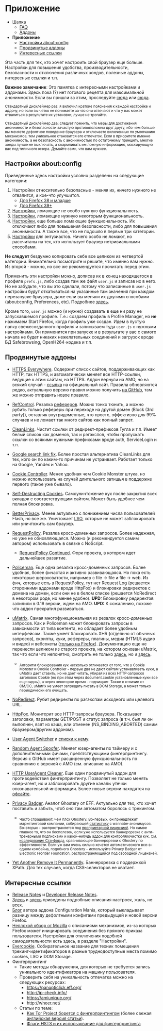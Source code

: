 # Приложение

* [Шапка](header.md)
  * [FAQ](header.md#faq)
  * [Аддоны](header.md#Аддоны)
* **Приложение**
  * [Настройки about:config](addendum.md#Настройки-aboutconfig)
  * [Продвинутые аддоны](addendum.md#Продвинутые-аддоны)
  * [Интересные ссылки](addendum.md#Интересные-ссылки)

Эта часть для тех, кто хочет настроить свой браузер еще больше. Настройки для повышения удобства, производительности, безопасности и отключения различных зондов, полезные аддоны, интересные ссылки и т.п.

**Важное замечание**: Это памятка с интересными настройками и аддонами. Здесь пока (?) нет готового рецепта для максимальной анонимности. Если вы пришли за этим, проследуйте [сюда](https://anonymous-proxy-servers.net/en/jondofox.html) или [сюда](https://www.torproject.org/).

<sub>Стандартный дисклеймер раз: я включил краткие пояснения к каждой настройке и аддону, но если вы четко не понимаете за что они отвечают и что у вас может отвалиться в результате их установки, лучше не трогайте.</sub>

<sub>Стандартный дисклеймер два: следует помнить, что меры для достижения анонимности и безопасности зачастую противоположны друг другу, ибо чем больше вы меняете дефолтное поведение браузера и отключаете включенных по умолчанию механизмов, тем уникальнее становится его отпечаток. Если в приоритете именно анонимность, а не безопасность с анонимностью по остаточному принципу, многие зонды лучше не выключать, а скармливать им ложную информацию, маскирующую вас под типичного юзера. Думайте сами, что вам нужнее.</sub>

## Настройки about:config
Приведенные здесь настройки условно разделены на следующие категории:

1. Настройки относительно безопасные - меняя их, ничего нужного не отвалится, и кое-что улучшится.
	* [Для Firefox 38 и младше](prefs/prefs_1.fx3800.js)
	* [Для Firefox 39+](prefs/prefs_1.fx3900.js)
2. [Настройки](prefs/prefs_2.js), ломающие не особо нужную функциональность.
3. [Настройки](prefs/prefs_3.js), ломающие нужную некоторым функциональность.
4. [Настройки](prefs/prefs_4.js), еще больше ломающие функциональность. Их отключают либо для повышения безопасности, либо для повышения анонимности. А также все, что не подошло в первые три категории.
5. [Настройки](prefs/prefs_exp.js) для энтузиастов. Ничего особо не ломают, но рассчитаны на тех, кто использует браузер нетривиальными способами.

**Не следует** бездумно копировать себе все целиком из четвертой категории. Внимательно посмотрите и решите, что именно вам нужно. Из второй - можно, но все же рекомендуется прочитать перед этим.

Применить эти настройки можно, дописав их в конец находящегося в профиле `prefs.js`, либо создав там же файл `user.js` и записав их в него. Но не забудьте, что вы это сделали, потому что записанные в `user.js` настройки будут откатываться на указанные там значения при каждом перезапуске браузера, даже если вы меняли их другими способами (about:config, Preferences, etc). Подробнее [здесь](http://kb.mozillazine.org/User.js_file).

Кроме того, `user.js` можно (и нужно) создавать в еще ни разу не запускавшемся профиле. Т.е.: создаем профиль в Profile Manager, но **не** нажимаем Start Firefox, когда профиль уже создан. Идем в пустую папку свежесозданного профиля и записываем туда `user.js` с нужными настройками. Он применится при запуске и в результате у вас с самого начала не будет никаких нежелательных соединений и загрузок вроде БД Safebrowsing, OpenH264-кодека и т.п.

## Продвинутые аддоны
* [HTTPS Everywhere](https://addons.mozilla.org/en-us/firefox/addon/https-everywhere/). Содержит список сайтов, поддерживающих как HTTP, так HTTPS, и автоматически меняет все HTTP-ссылки, ведущие к этим сайтам, на HTTPS. Аддон вернули на AMO, но на всякий случай - [ссылка](https://www.eff.org/https-everywhere/) на официальный сайт. Правила обновляются редко, актуальную версию правил можно получить [на GitHub](https://github.com/EFForg/https-everywhere), там же можно отправить новое правило.

* [RefControl](https://addons.mozilla.org/firefox/addon/refcontrol/). Резалка [рефереров](https://en.wikipedia.org/wiki/HTTP_Referer). Можно тонко тюнить, а можно рубить только рефереры при переходе на другой домен (Block (3rd party)), оставляя внутридоменные, что просто, эффективно для 99% случаев и не ломает так много сайтов как полный запрет.

* [CleanLinks](https://addons.mozilla.org/firefox/addon/clean-links/). Чистит ссылки от редирект-префиксов Гугла и т.п. Имеет белый список как доменов, так и рэгэкспов, чтобы пропускать ссылки со всякими нужными префиксами вроде auth, ServiceLogin и т.п.

* [Google search link fix](https://addons.mozilla.org/en-US/firefox/addon/google-search-link-fix/). Более простая альтернатива CleanLinks для тех, кого он по каким-то причинам не устраивает. Работает только на Google, Yandex и Yahoo.

* [Cookie Controller](https://addons.mozilla.org/firefox/addon/cookie-controller/). Менее удобная чем Cookie Monster штука, но можно использовать на случай длительного затишья в поддержке первого (такое уже бывало).

* [Self-Destructing Cookies](https://addons.mozilla.org/firefox/addon/self-destructing-cookies/). Самоуничтожение кук после закрытия всех вкладок с соответствующим сайтом. Может быть удобнее чем полная блокировка.

* [BetterPrivacy](https://addons.mozilla.org/firefox/addon/betterprivacy/). Менее актуально с понижением числа пользователей Flash, но все же. Уничтожает [LSO](https://en.wikipedia.org/wiki/Local_shared_object), которые не может заблокировать или уничтожить сам браузер.

* [RequestPolicy](https://addons.mozilla.org/firefox/addon/requestpolicy/). Резалка кросс-доменных запросов. Более надежная, но уже не обновляющаяся. Можно (и рекомендуется самим автором) использовать в связке с NoScript.

	* [RequestPolicy Continued](https://requestpolicycontinued.github.io). Форк проекта, в котором идет дальнейшее развитие.

* [Policeman](https://addons.mozilla.org/firefox/addon/policeman/). Еще одна резалка кросс-доменных запросов. Более удобная, более фичастая и активно развивающаяся. Но пока есть некоторые шероховатости, например с file -> file и file -> web. Из фич, которые есть в RequestPolicy, тут нет Request Log (решается сторонними аддонами вроде HttpFox) и блокировки редиректов с домена на домен, если они не в белом списке (решается NoRedirect в некотором роде, но менее удобно). **UPD:** Блокировку редиректов запилили в 0.19 версии, ждем на AMO. **UPD:** К сожалению, похоже что аддон прекратил развиваться.

* [uMatrix](https://addons.mozilla.org/firefox/addon/umatrix/). Самая многофункциональная из резалок кросс-доменных запросов. Как и Policeman может блокировать запросы в зависимости от типа контента, но обладает более удобным интерфейсом. Также умеет блокировать XHR (отдельно от обычных запросов), скрипты, куки, рефереры, плагины, медиа (HTML5 аудио и видео) и вебсокеты ([только на Firefox](https://code.google.com/p/chromium/issues/detail?id=129353)). Документацию еще не перенесли целиком из старого проекта, на котором основан uMatrix, так что если что непонятно, смотреть не только [здесь](https://github.com/gorhill/uMatrix/wiki), но и [здесь](https://github.com/gorhill/httpswitchboard/wiki).

	* <sub>Алгоритм блокирования кук несколько отличается от того, что у Cookie Monster и Cookie Controller - первые два не дают сайтам устанавливать куки, а uMatrix дает ставить, но не дает читать, убирая из всех HTTP-запросов заголовок Cookie (но при этом через document.cookie установленные куки все еще видны), а через некоторое время - подчищает. Также в отличие от CM/CC, uMatrix не умеет запрещать писать в DOM Storage, а может только периодически его очищать.</sub>

* [NoRedirect](https://addons.mozilla.org/firefox/addon/noredirect/). Рубит редиректы по рэгэкспам исходного или целевого URL.

* [HttpFox](https://addons.mozilla.org/firefox/addon/httpfox/). Мониторит все HTTP-запросы браузера. Показывает заголовки, параметры GET/POST и статус запроса (в т.ч. был ли он выполнен, взят из кэша, или отменен (NS_BINDING_ABORTED) самим браузером/другим аддоном).

* [User Agent Switcher](https://addons.mozilla.org/firefox/addon/user-agent-switcher/) и [списки к нему](http://techpatterns.com/downloads/firefox/useragentswitcher.xml).

* [Random Agent Spoofer](https://addons.mozilla.org/firefox/addon/random-agent-spoofer/). Меняет юзер-агенты по таймеру и с дополнительными фичами, препятствующими фингерпринтингу. Версия с GitHub имеет расширенную функциональность по сравнению с версией с AMO (см. описание на AMO).

* [HTTP UserAgent Cleaner](https://addons.mozilla.org/firefox/addon/http-useragent-cleaner/). Еще один продвинутый аддон для противодействия фингерпринтингу. Позволяет не только менять юзер-агент, но и заблокировать другие каналы утечки опознавательной информации. Более новые версии находятся на [офсайте](http://fxprivacy.8vs.ru/).

* [Privacy Badger](https://addons.mozilla.org/firefox/addon/privacy-badger-firefox/). Аналог Ghostery от EFF. Актуально для тех, кто хочет поставить и забыть, чтоб оно там автоматом боролось с трекингом.
	
	* <sub>Часто спрашивают, чем плох Ghostery. Во-первых, он принадлежит маркетинговой компании, собирающей [статистику](https://addons.mozilla.org/en-US/firefox/addon/ghostery/privacy/) с wannabe-анонимусов. Во-вторых - распространяется под [проприетарной лицензией](https://addons.mozilla.org/en-US/firefox/addon/ghostery/license/5.4.1). Но самое главное то, что он бесполезен, если уже используется баннерорезка с анти-трекерными подписками и какой-нибудь аддон для контроля/очистки кук. См. [исследование Стэнфорда](http://cyberlaw.stanford.edu/node/6730), сравнивающее баннерорезки с Ghostery по эффективности. Если уж вам очень сильно хочется автоматического все-в-одном комбайна, подобного Ghostery - используйте Privacy Badger от Electronic Frontier Foundation, распространяющийся под свободной лицензией.</sub>

* [Yet Another Remove It Permanently](https://addons.mozilla.org/firefox/addon/yarip/). Баннерорезка с поддержкой XPath. Для тех случаев, когда CSS-селекторов не хватает.

## Интересные ссылки
* [Release Notes](https://www.mozilla.org/firefox/notes) и [Developer Release Notes](https://developer.mozilla.org/en-US/Firefox/Releases).
* [Здесь](http://kb.mozillazine.org/About:config_entries) и [здесь](http://kb.mozillazine.org/Category:Preferences) приведены подробные описания настроек, жаль, не всех.
* [Блог](https://cat-in-136.github.io/tags.html#tag_pref%20diff) автора аддона Configuration Mania, который выкладывает разницу между дефолтными конфигами предыдущей и новой версии Firefox.
* [Неплохой обзор от Mozilla](https://support.mozilla.org/en-US/kb/how-stop-firefox-automatically-making-connections) с описаниями механизмов, из-за которых Firefox может инициировать соединения без прямого приказа пользователя. Настройки для отключения подобной самодеятельности есть здесь, в разделе "Настройки".
* [Evercookie](http://samy.pl/evercookie/). Собирательное название для техник помещения трекинг-идентификаторов в разные труднодоступные места помимо cookies, LSO и DOM Storage.
* Фингерпринтинг
  * Такие методы обнаружения, для которых не требуется запись уникального идентификатора на машину пользователя.
  * Проверить себя на уникальность отпечатка можно на следующих ресурсах:
    * https://panopticlick.eff.org/
    * http://ip-check.info/
    * https://amiunique.org/
    * http://whoer.net/
  * Статьи по теме:
    * [Как Tor Project борется с фингерпринтингом](https://geektimes.ru/post/244484/) (более свежая [английская версия статьи](https://www.sharelatex.com/github/repos/KOLANICH/Article-2015-Dull-captaincy-or-the-way-Tor-Project-fights-browser-fingerprinting/builds/44e474be624ca3bb65d1b1fbeb95abd1de8c5d13/raw/output.pdf)).
    * [Флаги HSTS и их использование для фингерпринтинга](https://geektimes.ru/post/244065/)
